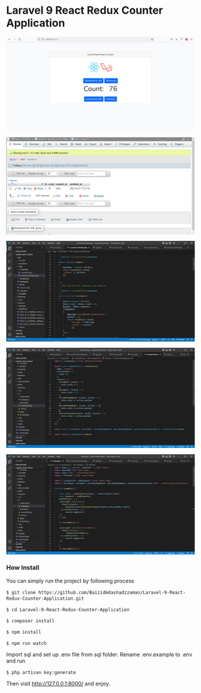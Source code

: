 # Laravel 9 React Redux Counter Application

![Image](1.PNG?raw=true "Image")

![Image](2.PNG?raw=true "Image")

![Image](3.PNG?raw=true "Image")

![Image](4.PNG?raw=true "Image")

![Image](5.PNG?raw=true "Image")

### How Install

You can simply run the project by following process

```shell
$ git clone https://github.com/Baizidmdashadzzaman/Laravel-9-React-Redux-Counter-Application.git
```
```shell
$ cd Laravel-9-React-Redux-Counter-Application
```
```shell
$ composer install
```
```shell
$ npm install
```
```shell
$ npm run watch
```

Import sql and set up .env file from sql folder. Rename .env.example to .env and run

```shell
$ php artisan key:generate
```
Then visit http://127.0.0.1:8000/ and enjoy.




